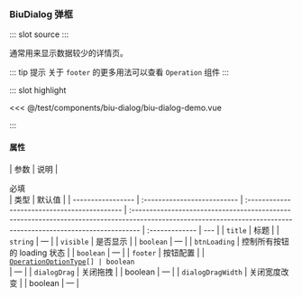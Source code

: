 ### BiuDialog 弹框

<demo-block>
::: slot source
<BiuDialogDemo></BiuDialogDemo>
:::

通常用来显示数据较少的详情页。

::: tip 提示
关于 `footer` 的更多用法可以查看 `Operation` 组件
:::

::: slot highlight

<<< @/test/components/biu-dialog/biu-dialog-demo.vue

:::
</demo-block>

#### 属性

| 参数              | 说明                        | <div style="white-space: nowrap;">必填</div> | 类型                                                                                                                                                            | 默认值         |
| ----------------- | :-------------------------- | :------------------------------------------- | :-------------------------------------------------------------------------------------------------------------------------------------------------------------- | :------------- | --- |
| `title`           | 标题                        | <el-checkbox></el-checkbox>                  | `string`                                                                                                                                                        | —              |
| `visible`         | 是否显示                    | <el-checkbox checked></el-checkbox>          | `boolean`                                                                                                                                                       | —              |
| `btnLoading`      | 控制所有按钮的 loading 状态 | <el-checkbox></el-checkbox>                  | `boolean`                                                                                                                                                       | —              |
| `footer`          | 按钮配置                    | <el-checkbox></el-checkbox>                  | <div class="custom-table-td"><a href="https://github.com/CalmHarbin/calm-harbin/blob/main/types/operation.d.ts#L5" target="_blank">`OperationOptionType`</a>`[] | boolean`</div> | —   |
| `dialogDrag`      | 关闭拖拽                    | <el-checkbox></el-checkbox>                  | boolean                                                                                                                                                         | —              |
| `dialogDragWidth` | 关闭宽度改变                | <el-checkbox></el-checkbox>                  | boolean                                                                                                                                                         | —              |
